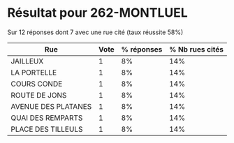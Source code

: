 # Résultat pour 262-MONTLUEL

Sur 12 réponses dont 7 avec une rue cité (taux réussite 58%)

| Rue | Vote | % réponses | % Nb rues cités|
|-----|------|------------|----------------|
| JAILLEUX | 1 | 8% | 14%|
| LA PORTELLE | 1 | 8% | 14%|
| COURS CONDE | 1 | 8% | 14%|
| ROUTE DE JONS | 1 | 8% | 14%|
| AVENUE DES PLATANES | 1 | 8% | 14%|
| QUAI DES REMPARTS | 1 | 8% | 14%|
| PLACE DES TILLEULS | 1 | 8% | 14%|
